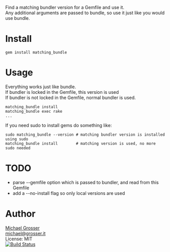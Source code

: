 Find a matching bundler version for a Gemfile and use it.<br/>
Any additional arguments are passed to bundle, so use it just like you would use bundle.

Install
=======
    gem install matching_bundle

Usage
=====
Everything works just like bundle.<br/>
If bundler is locked in the Gemfile, this version is used<br/>
If bundler is not locked in the Gemfile, normal bundler is used.

    matching_bundle install
    matching_bundle exec rake
    ...

If you need sudo to install gems do something like:

    sudo matching_bundle --version # matching bundler version is installed using sudo
    matching_bundle install        # matching version is used, no more sudo needed

TODO
====
 - parse --gemfile option which is passed to bundler, and read from this Gemfile
 - add a --no-install flag so only local versions are used

Author
======
[Michael Grosser](http://grosser.it)<br/>
michael@grosser.it<br/>
License: MIT<br/>
[![Build Status](https://secure.travis-ci.org/grosser/matching_bundle.png)](http://travis-ci.org/grosser/matching_bundle)
